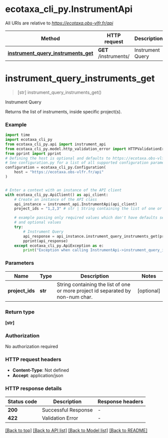 # ecotaxa_cli_py.InstrumentApi

All URIs are relative to *https://ecotaxa.obs-vlfr.fr/api*

Method | HTTP request | Description
------------- | ------------- | -------------
[**instrument_query_instruments_get**](InstrumentApi.md#instrument_query_instruments_get) | **GET** /instruments/ | Instrument Query


# **instrument_query_instruments_get**
> [str] instrument_query_instruments_get()

Instrument Query

Returns the list of instruments, inside specific project(s).

### Example


```python
import time
import ecotaxa_cli_py
from ecotaxa_cli_py.api import instrument_api
from ecotaxa_cli_py.model.http_validation_error import HTTPValidationError
from pprint import pprint
# Defining the host is optional and defaults to https://ecotaxa.obs-vlfr.fr/api
# See configuration.py for a list of all supported configuration parameters.
configuration = ecotaxa_cli_py.Configuration(
    host = "https://ecotaxa.obs-vlfr.fr/api"
)


# Enter a context with an instance of the API client
with ecotaxa_cli_py.ApiClient() as api_client:
    # Create an instance of the API class
    api_instance = instrument_api.InstrumentApi(api_client)
    project_ids = "1,2,3" # str | String containing the list of one or more project id separated by non-num char. (optional)

    # example passing only required values which don't have defaults set
    # and optional values
    try:
        # Instrument Query
        api_response = api_instance.instrument_query_instruments_get(project_ids=project_ids)
        pprint(api_response)
    except ecotaxa_cli_py.ApiException as e:
        print("Exception when calling InstrumentApi->instrument_query_instruments_get: %s\n" % e)
```


### Parameters

Name | Type | Description  | Notes
------------- | ------------- | ------------- | -------------
 **project_ids** | **str**| String containing the list of one or more project id separated by non-num char. | [optional]

### Return type

**[str]**

### Authorization

No authorization required

### HTTP request headers

 - **Content-Type**: Not defined
 - **Accept**: application/json


### HTTP response details

| Status code | Description | Response headers |
|-------------|-------------|------------------|
**200** | Successful Response |  -  |
**422** | Validation Error |  -  |

[[Back to top]](#) [[Back to API list]](../README.md#documentation-for-api-endpoints) [[Back to Model list]](../README.md#documentation-for-models) [[Back to README]](../README.md)

